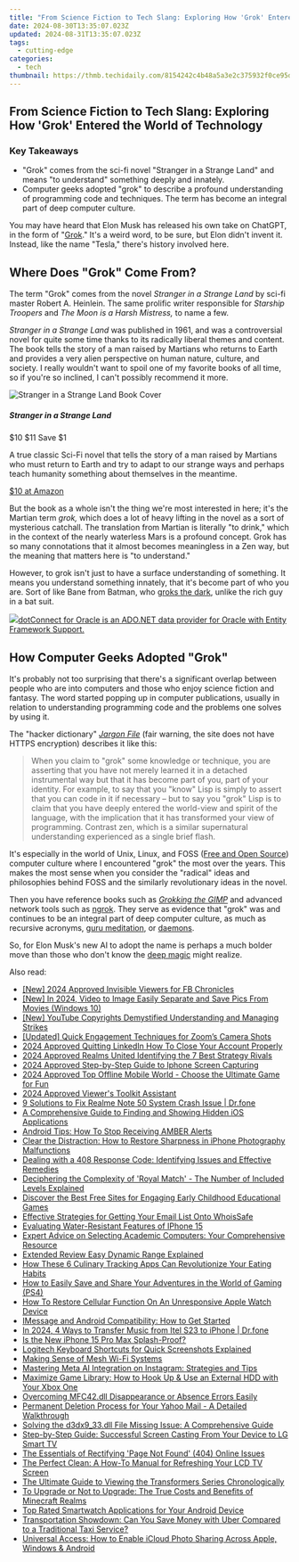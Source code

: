 ```yaml
---
title: "From Science Fiction to Tech Slang: Exploring How 'Grok' Entered the World of Technology"
date: 2024-08-30T13:35:07.023Z
updated: 2024-08-31T13:35:07.023Z
tags:
  - cutting-edge
categories:
  - tech
thumbnail: https://thmb.techidaily.com/8154242c4b48a5a3e2c375932f0ce95d88da4301b070e6743a1524b127e144e2.jpg
---
```


## From Science Fiction to Tech Slang: Exploring How 'Grok' Entered the World of Technology

### Key Takeaways

* "Grok" comes from the sci-fi novel "Stranger in a Strange Land" and means "to understand" something deeply and innately.
* Computer geeks adopted "grok" to describe a profound understanding of programming code and techniques. The term has become an integral part of deep computer culture.

 You may have heard that Elon Musk has released his own take on ChatGPT, in the form of "[Grok](https://grok.x.ai/)." It's a weird word, to be sure, but Elon didn't invent it. Instead, like the name "Tesla," there's history involved here.

##  Where Does "Grok" Come From?

 The term "Grok" comes from the novel _Stranger in a Strange Land_ by sci-fi master Robert A. Heinlein. The same prolific writer responsible for _Starship Troopers_ and _The Moon is a Harsh Mistress,_ to name a few.

_Stranger in a Strange Land_ was published in 1961, and was a controversial novel for quite some time thanks to its radically liberal themes and content. The book tells the story of a man raised by Martians who returns to Earth and provides a very alien perspective on human nature, culture, and society. I really wouldn't want to spoil one of my favorite books of all time, so if you're so inclined, I can't possibly recommend it more.

![Stranger in a Strange Land Book Cover](https://static1.howtogeekimages.com/wordpress/wp-content/uploads/2023/11/815tkx3wxyl-_sl1500_.jpg) 

#####  Stranger in a Strange Land

$10 $11 Save $1 

A true classic Sci-Fi novel that tells the story of a man raised by Martians who must return to Earth and try to adapt to our strange ways and perhaps teach humanity something about themselves in the meantime.

[$10 at Amazon](https://www.amazon.com/Stranger-Strange-Land-Robert-Heinlein/dp/198480278X/?tag=hotoge-20&ascsubtag=UUhtgUeUpU2000943&asc%5Frefurl=https%3A%2F%2Fwww.howtogeek.com%2Fhow-the-word-grok-became-a-computer-term%2F&asc%5Fcampaign=Evergreen) 

 But the book as a whole isn't the thing we're most interested in here; it's the Martian term _grok,_ which does a lot of heavy lifting in the novel as a sort of mysterious catchall. The translation from Martian is literally "to drink," which in the context of the nearly waterless Mars is a profound concept. Grok has so many connotations that it almost becomes meaningless in a Zen way, but the meaning that matters here is "to understand."

 However, to grok isn't just to have a surface understanding of something. It means you understand something innately, that it's become part of who you are. Sort of like Bane from Batman, who [groks the dark](https://www.goodreads.com/quotes/600331-ah-you-think-darkness-is-your-ally-you-merely-adopted), unlike the rich guy in a bat suit.

<!-- affiliate ads begin -->
<a href="https://checkout.devart.com/order/checkout.php?PRODS=5023555&QTY=1&AFFILIATE=108875&CART=1"><img src="https://secure.avangate.com/images/merchant/45b430710ad04765a6afd58d9d9fafca/products/dotConnect_O.png" border="0">dotConnect for Oracle is an ADO.NET data provider for Oracle with Entity Framework Support.</a>
<!-- affiliate ads end -->
##  How Computer Geeks Adopted "Grok"

 It's probably not too surprising that there's a significant overlap between people who are into computers and those who enjoy science fiction and fantasy. The word started popping up in computer publications, usually in relation to understanding programming code and the problems one solves by using it.

 The "hacker dictionary" [_Jargon File_](http://www.catb.org/jargon/html/G/grok.html) (fair warning, the site does not have HTTPS encryption) describes it like this:

> When you claim to "grok" some knowledge or technique, you are asserting that you have not merely learned it in a detached instrumental way but that it has become part of you, part of your identity. For example, to say that you "know" Lisp is simply to assert that you can code in it if necessary – but to say you "grok" Lisp is to claim that you have deeply entered the world-view and spirit of the language, with the implication that it has transformed your view of programming. Contrast zen, which is a similar supernatural understanding experienced as a single brief flash.

 It's especially in the world of Unix, Linux, and FOSS ([Free and Open Source](https://facebook-videos.techidaily.com/new-leveraging-social-media-power-optimal-use-of-hash-tags-on-fb/)) computer culture where I encountered "grok" the most over the years. This makes the most sense when you consider the "radical" ideas and philosophies behind FOSS and the similarly revolutionary ideas in the novel.

 Then you have reference books such as [_Grokking the GIMP_](https://www.amazon.com/Grokking-GIMP-Carey-Bunks/dp/0735709246?tag=hotoge-20&ascsubtag=UUhtgUeUpU2000943&asc%5Frefurl=https%3A%2F%2Fwww.howtogeek.com%2Fhow-the-word-grok-became-a-computer-term%2F&asc%5Fcampaign=Evergreen) and advanced network tools such as [ngrok](https://ngrok.com/). They serve as evidence that "grok" was and continues to be an integral part of deep computer culture, as much as recursive acronyms, [guru meditation](https://academic-accelerator.com/encyclopedia/guru-meditation), or [daemons](https://academic-accelerator.com/encyclopedia/daemon-computing).

 So, for Elon Musk's new AI to adopt the name is perhaps a much bolder move than those who don't know the [deep magic](https://knowyourmeme.com/memes/do-not-cite-the-deep-magic-to-me-witch) might realize.

<ins class="adsbygoogle"
     style="display:block"
     data-ad-format="autorelaxed"
     data-ad-client="ca-pub-7571918770474297"
     data-ad-slot="1223367746"></ins>



<ins class="adsbygoogle"
     style="display:block"
     data-ad-client="ca-pub-7571918770474297"
     data-ad-slot="8358498916"
     data-ad-format="auto"
     data-full-width-responsive="true"></ins>

<span class="atpl-alsoreadstyle">Also read:</span>
<div><ul>
<li><a href="https://facebook-video-recording.techidaily.com/new-2024-approved-invisible-viewers-for-fb-chronicles/"><u>[New] 2024 Approved  Invisible Viewers for FB Chronicles</u></a></li>
<li><a href="https://fox-blue.techidaily.com/new-in-2024-video-to-image-easily-separate-and-save-pics-from-movies-windows-10/"><u>[New] In 2024, Video to Image  Easily Separate and Save Pics From Movies (Windows 10)</u></a></li>
<li><a href="https://youtube-lab.techidaily.com/outube-copyrights-demystified-understanding-and-managing-strikes/"><u>[New] YouTube Copyrights Demystified  Understanding and Managing Strikes</u></a></li>
<li><a href="https://screen-video-capture.techidaily.com/updated-quick-engagement-techniques-for-zooms-camera-shots/"><u>[Updated] Quick Engagement Techniques for Zoom’s Camera Shots</u></a></li>
<li><a href="https://some-approaches.techidaily.com/2024-approved-quitting-linkedin-how-to-close-your-account-properly/"><u>2024 Approved  Quitting LinkedIn  How To Close Your Account Properly</u></a></li>
<li><a href="https://visual-screen-recording.techidaily.com/2024-approved-realms-united-identifying-the-7-best-strategy-rivals/"><u>2024 Approved  Realms United  Identifying the 7 Best Strategy Rivals</u></a></li>
<li><a href="https://on-screen-recording.techidaily.com/2024-approved-step-by-step-guide-to-iphone-screen-capturing/"><u>2024 Approved  Step-by-Step Guide to Iphone Screen Capturing</u></a></li>
<li><a href="https://visual-screen-recording.techidaily.com/2024-approved-top-offline-mobile-world-choose-the-ultimate-game-for-fun/"><u>2024 Approved  Top Offline Mobile World - Choose the Ultimate Game for Fun</u></a></li>
<li><a href="https://screen-recording.techidaily.com/2024-approved-viewers-toolkit-assistant/"><u>2024 Approved  Viewer's Toolkit Assistant</u></a></li>
<li><a href="https://howto.techidaily.com/9-solutions-to-fix-realme-note-50-system-crash-issue-drfone-by-drfone-fix-android-problems-fix-android-problems/"><u>9 Solutions to Fix Realme Note 50 System Crash Issue | Dr.fone</u></a></li>
<li><a href="https://technical-tips.techidaily.com/a-comprehensive-guide-to-finding-and-showing-hidden-ios-applications/"><u>A Comprehensive Guide to Finding and Showing Hidden iOS Applications</u></a></li>
<li><a href="https://technical-tips.techidaily.com/android-tips-how-to-stop-receiving-amber-alerts/"><u>Android Tips: How To Stop Receiving AMBER Alerts</u></a></li>
<li><a href="https://technical-tips.techidaily.com/clear-the-distraction-how-to-restore-sharpness-in-iphone-photography-malfunctions/"><u>Clear the Distraction: How to Restore Sharpness in iPhone Photography Malfunctions</u></a></li>
<li><a href="https://technical-tips.techidaily.com/dealing-with-a-408-response-code-identifying-issues-and-effective-remedies/"><u>Dealing with a 408 Response Code: Identifying Issues and Effective Remedies</u></a></li>
<li><a href="https://technical-tips.techidaily.com/deciphering-the-complexity-of-royal-match-the-number-of-included-levels-explained/"><u>Deciphering the Complexity of 'Royal Match' - The Number of Included Levels Explained</u></a></li>
<li><a href="https://technical-tips.techidaily.com/discover-the-best-free-sites-for-engaging-early-childhood-educational-games/"><u>Discover the Best Free Sites for Engaging Early Childhood Educational Games</u></a></li>
<li><a href="https://technical-tips.techidaily.com/effective-strategies-for-getting-your-email-list-onto-whoissafe/"><u>Effective Strategies for Getting Your Email List Onto WhoisSafe</u></a></li>
<li><a href="https://technical-tips.techidaily.com/evaluating-water-resistant-features-of-iphone-15/"><u>Evaluating Water-Resistant Features of IPhone 15</u></a></li>
<li><a href="https://technical-tips.techidaily.com/expert-advice-on-selecting-academic-computers-your-comprehensive-resource/"><u>Expert Advice on Selecting Academic Computers: Your Comprehensive Resource</u></a></li>
<li><a href="https://extra-information.techidaily.com/extended-review-easy-dynamic-range-explained/"><u>Extended Review  Easy Dynamic Range Explained</u></a></li>
<li><a href="https://technical-tips.techidaily.com/how-these-6-culinary-tracking-apps-can-revolutionize-your-eating-habits/"><u>How These 6 Culinary Tracking Apps Can Revolutionize Your Eating Habits</u></a></li>
<li><a href="https://technical-tips.techidaily.com/how-to-easily-save-and-share-your-adventures-in-the-world-of-gaming-ps4/"><u>How to Easily Save and Share Your Adventures in the World of Gaming (PS4)</u></a></li>
<li><a href="https://technical-tips.techidaily.com/how-to-restore-cellular-function-on-an-unresponsive-apple-watch-device/"><u>How To Restore Cellular Function On An Unresponsive Apple Watch Device</u></a></li>
<li><a href="https://technical-tips.techidaily.com/imessage-and-android-compatibility-how-to-get-started/"><u>IMessage and Android Compatibility: How to Get Started</u></a></li>
<li><a href="https://android-transfer.techidaily.com/in-2024-4-ways-to-transfer-music-from-itel-s23-to-iphone-drfone-by-drfone-transfer-from-android-transfer-from-android/"><u>In 2024, 4 Ways to Transfer Music from Itel S23 to iPhone | Dr.fone</u></a></li>
<li><a href="https://technical-tips.techidaily.com/is-the-new-iphone-15-pro-max-splash-proof/"><u>Is the New iPhone 15 Pro Max Splash-Proof?</u></a></li>
<li><a href="https://technical-tips.techidaily.com/logitech-keyboard-shortcuts-for-quick-screenshots-explained/"><u>Logitech Keyboard Shortcuts for Quick Screenshots Explained</u></a></li>
<li><a href="https://technical-tips.techidaily.com/making-sense-of-mesh-wi-fi-systems/"><u>Making Sense of Mesh Wi-Fi Systems</u></a></li>
<li><a href="https://technical-tips.techidaily.com/mastering-meta-ai-integration-on-instagram-strategies-and-tips/"><u>Mastering Meta AI Integration on Instagram: Strategies and Tips</u></a></li>
<li><a href="https://technical-tips.techidaily.com/maximize-game-library-how-to-hook-up-and-use-an-external-hdd-with-your-xbox-one/"><u>Maximize Game Library: How to Hook Up & Use an External HDD with Your Xbox One</u></a></li>
<li><a href="https://technical-tips.techidaily.com/overcoming-mfc42dll-disappearance-or-absence-errors-easily/"><u>Overcoming MFC42.dll Disappearance or Absence Errors Easily</u></a></li>
<li><a href="https://technical-tips.techidaily.com/permanent-deletion-process-for-your-yahoo-mail-a-detailed-walkthrough/"><u>Permanent Deletion Process for Your Yahoo Mail - A Detailed Walkthrough</u></a></li>
<li><a href="https://technical-tips.techidaily.com/solving-the-d3dx933dll-file-missing-issue-a-comprehensive-guide/"><u>Solving the d3dx9_33.dll File Missing Issue: A Comprehensive Guide</u></a></li>
<li><a href="https://technical-tips.techidaily.com/step-by-step-guide-successful-screen-casting-from-your-device-to-lg-smart-tv/"><u>Step-by-Step Guide: Successful Screen Casting From Your Device to LG Smart TV</u></a></li>
<li><a href="https://technical-tips.techidaily.com/the-essentials-of-rectifying-page-not-found-404-online-issues/"><u>The Essentials of Rectifying 'Page Not Found' (404) Online Issues</u></a></li>
<li><a href="https://technical-tips.techidaily.com/the-perfect-clean-a-how-to-manual-for-refreshing-your-lcd-tv-screen/"><u>The Perfect Clean: A How-To Manual for Refreshing Your LCD TV Screen</u></a></li>
<li><a href="https://technical-tips.techidaily.com/the-ultimate-guide-to-viewing-the-transformers-series-chronologically/"><u>The Ultimate Guide to Viewing the Transformers Series Chronologically</u></a></li>
<li><a href="https://technical-tips.techidaily.com/to-upgrade-or-not-to-upgrade-the-true-costs-and-benefits-of-minecraft-realms/"><u>To Upgrade or Not to Upgrade: The True Costs and Benefits of Minecraft Realms</u></a></li>
<li><a href="https://technical-tips.techidaily.com/top-rated-smartwatch-applications-for-your-android-device/"><u>Top Rated Smartwatch Applications for Your Android Device</u></a></li>
<li><a href="https://technical-tips.techidaily.com/transportation-showdown-can-you-save-money-with-uber-compared-to-a-traditional-taxi-service/"><u>Transportation Showdown: Can You Save Money with Uber Compared to a Traditional Taxi Service?</u></a></li>
<li><a href="https://technical-tips.techidaily.com/universal-access-how-to-enable-icloud-photo-sharing-across-apple-windows-and-android/"><u>Universal Access: How to Enable iCloud Photo Sharing Across Apple, Windows & Android</u></a></li>
</ul></div>
